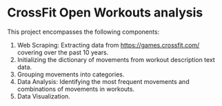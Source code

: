 # CrossFit Open Workouts analysis
This project encompasses the following components:

1. Web Scraping: Extracting data from https://games.crossfit.com/ covering over the past 10 years.
2. Initializing the dictionary of movements from workout description text data.
3. Grouping movements into categories.
4. Data Analysis: Identifying the most frequent movements and combinations of movements in workouts.
5. Data Visualization.
